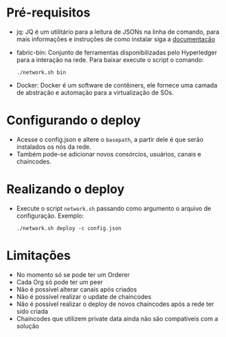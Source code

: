 # Pré-requisitos

- jq: JQ é um utilitário para a leitura de JSONs na linha de comando, para mais informações e instruções de como instalar siga a [documentação](https://stedolan.github.io/jq)

- fabric-bin: Conjunto de ferramentas disponibilizadas pelo Hyperledger para a interação na rede. Para baixar execute o script o comando:
    ```
    ./network.sh bin
    ```

- Docker: Docker é um software de contêiners, ele fornece uma camada de abstração e automação para a virtualização de SOs.

# Configurando o deploy

- Acesse o config.json e altere o `basepath`, a partir dele é que serão instalados os nós da rede.
- Também pode-se adicionar novos consórcios, usuários, canais e chaincodes.

# Realizando o deploy

- Execute o script `network.sh` passando como argumento o arquivo de configuração. Exemplo:
    ```
    ./network.sh deploy -c config.json
    ```

# Limitações

- No momento só se pode ter um Orderer
- Cada Org só pode ter um peer
- Não é possível alterar canais após criados
- Não é possível realizar o update de chaincodes
- Não é possível realizar o deploy de novos chaincodes após a rede ter sido criada
- Chaincodes que utilizem private data ainda não são compatíveis com a solução